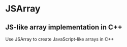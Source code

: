# JSArray
## JS-like array implementation in C++
Use JSArray to create JavaScript-like arrays in C++
